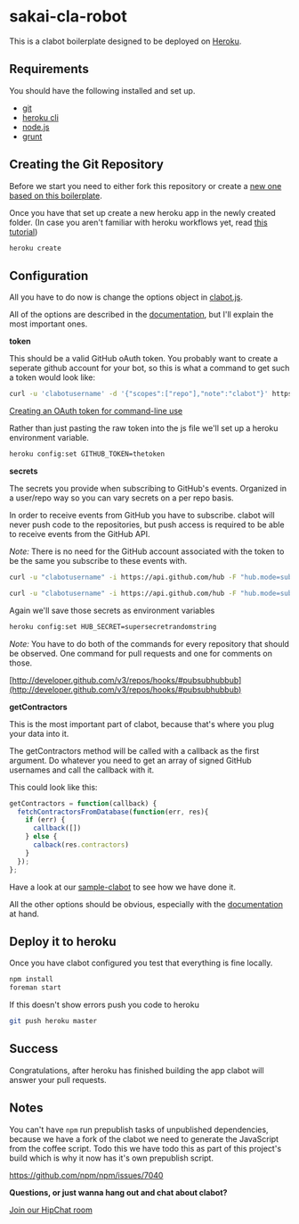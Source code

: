 # sakai-cla-robot

This is a clabot boilerplate designed to be deployed on [Heroku](http://www.heroku.com/).

## Requirements

You should have the following installed and set up.

* [git](http://git-scm.com/download)
* [heroku cli](https://devcenter.heroku.com/articles/heroku-command)
* [node.js](http://nodejs.org/download/)
* [grunt](http://gruntjs.com)

## Creating the Git Repository

Before we start you need to either fork this repository or create a [new one based on this boilerplate](https://github.com/clabot/boilerplate/archive/master.zip).

Once you have that set up create a new heroku app in the newly created folder. (In case you aren't familiar with heroku workflows yet, read [this tutorial](https://devcenter.heroku.com/articles/nodejs))

```bash
heroku create
```


## Configuration

All you have to do now is change the options object in [clabot.js](https://github.com/clabot/boilerplate/blob/master/src/clabot.js#L2-L12).

All of the options are described in the [documentation](http://clabot.github.com/#documentation), but I'll explain the most important ones.

**token**

This should be a valid GitHub oAuth token. You probably want to create a seperate github account for your bot, so this is what a command to get such a token would look like:

```bash
curl -u 'clabotusername' -d '{"scopes":["repo"],"note":"clabot"}' https://api.github.com/authorizations
```
[Creating an OAuth token for command-line use](https://help.github.com/articles/creating-an-oauth-token-for-command-line-use)

Rather than just pasting the raw token into the js file we'll set up a heroku environment variable.

```bash
heroku config:set GITHUB_TOKEN=thetoken
```

**secrets**

The secrets you provide when subscribing to GitHub's events. Organized in a user/repo way so you can vary secrets on a per repo basis.

In order to receive events from GitHub you have to subscribe.
clabot will never push code to the repositories, but push access is required to be able to receive events from the GitHub API.

*Note:* There is no need for the GitHub account associated with the token to be the same you subscribe to these events with.

```bash
curl -u "clabotusername" -i https://api.github.com/hub -F "hub.mode=subscribe" -F "hub.topic=https://github.com/:user/:repo/events/pull_request" -F "hub.callback=http://your-clabot.herokuapp.com/notify" -F "hub.secret=supersecretrandomstring"

curl -u "clabotusername" -i https://api.github.com/hub -F "hub.mode=subscribe" -F "hub.topic=https://github.com/:user/:repo/events/issue_comment" -F "hub.callback=http://your-clabot.herokuapp.com/notify" -F "hub.secret=supersecretrandomstring"
```

Again we'll save those secrets as environment variables

```bash
heroku config:set HUB_SECRET=supersecretrandomstring
```

*Note:* You have to do both of the commands for every repository that should be observed. One command for pull requests and one for comments on those.

[http://developer.github.com/v3/repos/hooks/#pubsubhubbub](http://developer.github.com/v3/repos/hooks/#pubsubhubbub)

**getContractors**

This is the most important part of clabot, because that's where you plug your data into it.

The getContractors method will be called with a callback as the first argument. Do whatever you need to get an array of signed GitHub usernames and call the callback with it.

This could look like this:

```js
getContractors = function(callback) {
  fetchContractorsFromDatabase(function(err, res){
    if (err) {
      callback([])
    } else {
      calback(res.contractors)
    }
  });
};
```

Have a look at our [sample-clabot](http://github.com/clabot/sample) to see how we have done it.

All the other options should be obvious, especially with the [documentation](http://clabot.github.com/#documentation) at hand.

## Deploy it to heroku

Once you have clabot configured you test that everything is fine locally.

```bash
npm install
foreman start
```

If this doesn't show errors push you code to heroku

```bash
git push heroku master
```

## Success

Congratulations, after heroku has finished building the app clabot will answer your pull requests.


## Notes

You can't have `npm` run prepublish tasks of unpublished dependencies, because we have a fork of
the clabot we need to generate the JavaScript from the coffee script. Todo this we have todo this
as part of this project's build which is why it now has it's own prepublish script.

https://github.com/npm/npm/issues/7040

**Questions, or just wanna hang out and chat about clabot?**

[Join our HipChat room](https://www.hipchat.com/gBZFBJa2w)
